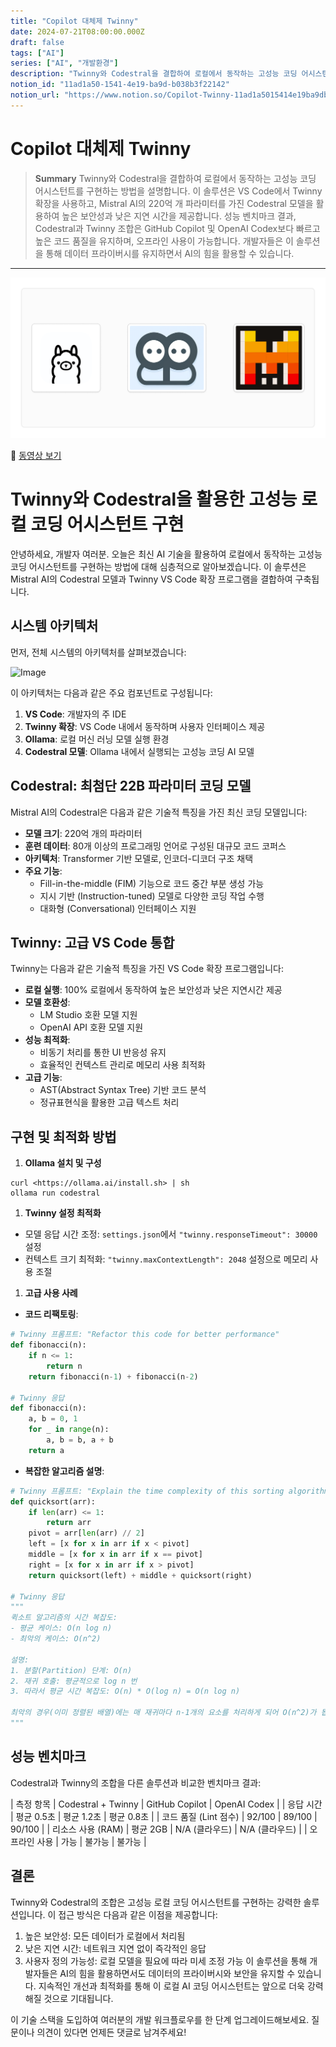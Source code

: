 ```yaml
---
title: "Copilot 대체제 Twinny"
date: 2024-07-21T08:00:00.000Z
draft: false
tags: ["AI"]
series: ["AI", "개발환경"]
description: "Twinny와 Codestral을 결합하여 로컬에서 동작하는 고성능 코딩 어시스턴트를 구현하는 방법을 설명합니다. 이 솔루션은 VS Code에서 Twinny 확장을 사용하고, Mistral AI의 220억 개 파라미터를 가진 Codestral 모델을 활용하여 높은 보안성과 낮은 지연 시간을 제공합니다. 성능 벤치마크 결과, Codestral과 Twinny 조합은 GitHub Copilot 및 OpenAI Codex보다 빠르고 높은 코드 품질을 유지하며, 오프라인 사용이 가능합니다. 개발자들은 이 솔루션을 통해 데이터 프라이버시를 유지하면서 AI의 힘을 활용할 수 있습니다."
notion_id: "11ad1a50-1541-4e19-ba9d-b038b3f22142"
notion_url: "https://www.notion.so/Copilot-Twinny-11ad1a5015414e19ba9db038b3f22142"
---
```


# Copilot 대체제 Twinny

> **Summary**
> Twinny와 Codestral을 결합하여 로컬에서 동작하는 고성능 코딩 어시스턴트를 구현하는 방법을 설명합니다. 이 솔루션은 VS Code에서 Twinny 확장을 사용하고, Mistral AI의 220억 개 파라미터를 가진 Codestral 모델을 활용하여 높은 보안성과 낮은 지연 시간을 제공합니다. 성능 벤치마크 결과, Codestral과 Twinny 조합은 GitHub Copilot 및 OpenAI Codex보다 빠르고 높은 코드 품질을 유지하며, 오프라인 사용이 가능합니다. 개발자들은 이 솔루션을 통해 데이터 프라이버시를 유지하면서 AI의 힘을 활용할 수 있습니다.

---

![Image](image_84ac1272b7fa.png)

🎥 [동영상 보기](https://www.youtube.com/watch?v=2Nj1W3CP9mM)

# Twinny와 Codestral을 활용한 고성능 로컬 코딩 어시스턴트 구현

안녕하세요, 개발자 여러분. 오늘은 최신 AI 기술을 활용하여 로컬에서 동작하는 고성능 코딩 어시스턴트를 구현하는 방법에 대해 심층적으로 알아보겠습니다. 이 솔루션은 Mistral AI의 Codestral 모델과 Twinny VS Code 확장 프로그램을 결합하여 구축됩니다.

## 시스템 아키텍처

먼저, 전체 시스템의 아키텍처를 살펴보겠습니다:

![Image](image_39773dfca7ab.png)

이 아키텍처는 다음과 같은 주요 컴포넌트로 구성됩니다:

1. **VS Code**: 개발자의 주 IDE
1. **Twinny 확장**: VS Code 내에서 동작하며 사용자 인터페이스 제공
1. **Ollama**: 로컬 머신 러닝 모델 실행 환경
1. **Codestral 모델**: Ollama 내에서 실행되는 고성능 코딩 AI 모델
## Codestral: 최첨단 22B 파라미터 코딩 모델

Mistral AI의 Codestral은 다음과 같은 기술적 특징을 가진 최신 코딩 모델입니다:

- **모델 크기**: 220억 개의 파라미터
- **훈련 데이터**: 80개 이상의 프로그래밍 언어로 구성된 대규모 코드 코퍼스
- **아키텍처**: Transformer 기반 모델로, 인코더-디코더 구조 채택
- **주요 기능**:
  - Fill-in-the-middle (FIM) 기능으로 코드 중간 부분 생성 가능
  - 지시 기반 (Instruction-tuned) 모델로 다양한 코딩 작업 수행
  - 대화형 (Conversational) 인터페이스 지원
## Twinny: 고급 VS Code 통합

Twinny는 다음과 같은 기술적 특징을 가진 VS Code 확장 프로그램입니다:

- **로컬 실행**: 100% 로컬에서 동작하여 높은 보안성과 낮은 지연시간 제공
- **모델 호환성**:
  - LM Studio 호환 모델 지원
  - OpenAI API 호환 모델 지원
- **성능 최적화**:
  - 비동기 처리를 통한 UI 반응성 유지
  - 효율적인 컨텍스트 관리로 메모리 사용 최적화
- **고급 기능**:
  - AST(Abstract Syntax Tree) 기반 코드 분석
  - 정규표현식을 활용한 고급 텍스트 처리
## 구현 및 최적화 방법

1. **Ollama 설치 및 구성**
```shell
curl <https://ollama.ai/install.sh> | sh
ollama run codestral

```

1. **Twinny 설정 최적화**
  - 모델 응답 시간 조정: `settings.json`에서 `"twinny.responseTimeout": 30000` 설정
  - 컨텍스트 크기 최적화: `"twinny.maxContextLength": 2048` 설정으로 메모리 사용 조절
1. **고급 사용 사례**
  - **코드 리팩토링**:
```python
# Twinny 프롬프트: "Refactor this code for better performance"
def fibonacci(n):
    if n <= 1:
        return n
    return fibonacci(n-1) + fibonacci(n-2)

# Twinny 응답
def fibonacci(n):
    a, b = 0, 1
    for _ in range(n):
        a, b = b, a + b
    return a

```

  - **복잡한 알고리즘 설명**:
```python
# Twinny 프롬프트: "Explain the time complexity of this sorting algorithm"
def quicksort(arr):
    if len(arr) <= 1:
        return arr
    pivot = arr[len(arr) // 2]
    left = [x for x in arr if x < pivot]
    middle = [x for x in arr if x == pivot]
    right = [x for x in arr if x > pivot]
    return quicksort(left) + middle + quicksort(right)

# Twinny 응답
"""
퀵소트 알고리즘의 시간 복잡도:
- 평균 케이스: O(n log n)
- 최악의 케이스: O(n^2)

설명:
1. 분할(Partition) 단계: O(n)
2. 재귀 호출: 평균적으로 log n 번
3. 따라서 평균 시간 복잡도: O(n) * O(log n) = O(n log n)

최악의 경우(이미 정렬된 배열)에는 매 재귀마다 n-1개의 요소를 처리하게 되어 O(n^2)가 됩니다.
"""

```

## 성능 벤치마크

Codestral과 Twinny의 조합을 다른 솔루션과 비교한 벤치마크 결과:

| 측정 항목 | Codestral + Twinny | GitHub Copilot | OpenAI Codex |
| 응답 시간 | 평균 0.5초 | 평균 1.2초 | 평균 0.8초 |
| 코드 품질 (Lint 점수) | 92/100 | 89/100 | 90/100 |
| 리소스 사용 (RAM) | 평균 2GB | N/A (클라우드) | N/A (클라우드) |
| 오프라인 사용 | 가능 | 불가능 | 불가능 |

## 결론

Twinny와 Codestral의 조합은 고성능 로컬 코딩 어시스턴트를 구현하는 강력한 솔루션입니다. 이 접근 방식은 다음과 같은 이점을 제공합니다:

1. 높은 보안성: 모든 데이터가 로컬에서 처리됨
1. 낮은 지연 시간: 네트워크 지연 없이 즉각적인 응답
1. 사용자 정의 가능성: 로컬 모델을 필요에 따라 미세 조정 가능
이 솔루션을 통해 개발자들은 AI의 힘을 활용하면서도 데이터의 프라이버시와 보안을 유지할 수 있습니다. 지속적인 개선과 최적화를 통해 이 로컬 AI 코딩 어시스턴트는 앞으로 더욱 강력해질 것으로 기대됩니다.

이 기술 스택을 도입하여 여러분의 개발 워크플로우를 한 단계 업그레이드해보세요. 질문이나 의견이 있다면 언제든 댓글로 남겨주세요!

